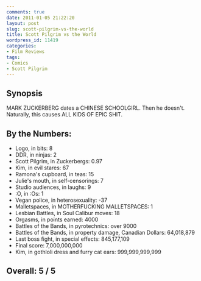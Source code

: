 ```yaml
---
comments: true
date: 2011-01-05 21:22:20
layout: post
slug: scott-pilgrim-vs-the-world
title: Scott Pilgrim vs the World
wordpress_id: 11419
categories:
- Film Reviews
tags:
- Comics
- Scott Pilgrim
---
```


## Synopsis

MARK ZUCKERBERG dates a CHINESE SCHOOLGIRL.  Then he doesn't.  Naturally, this causes ALL KIDS OF EPIC SHIT.

## By the Numbers:

  * Logo, in bits: 8
  * DDR, in ninjas: 2
  * Scott Pilgrim, in Zuckerbergs: 0.97
  * Kim, in evil stares: 67
  * Ramona's cupboard, in teas: 15
  * Julie's mouth, in self-censorings: 7
  * Studio audiences, in laughs: 9
  * :O, in :Os: 1
  * Vegan police, in heterosexuality: -37
  * Malletspaces, in MOTHERFUCKING MALLETSPACES: 1
  * Lesbian Battles, in Soul Calibur moves: 18
  * Orgasms, in points earned: 4000
  * Battles of the Bands, in pyrotechnics: over 9000
  * Battles of the Bands, in property damage, Canadian Dollars: 64,018,879
  * Last boss fight, in special effects: 845,177,109
  * Final score: 7,000,000,000
  * Kim, in gothloli dress and furry cat ears: 999,999,999,999

## Overall: 5 / 5
